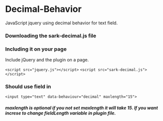 
# Decimal-Behavior
JavaScript jquery using decimal behavior for text field.

### Downloading the sark-decimal.js file

### Including it on your page
Include jQuery and the plugin on a page.

```<script src="jquery.js"></script>``` 
 ```<script src="sark-decimal.js"></script>```
 ### Should use field in
 
 ```<input type="text" data-behaviour="decimal" maxlength="15">```
 
 ##### maxlength is optional if you not set maxlength it will take 15. If you want increse to change fieldLength variable in plugin file.

